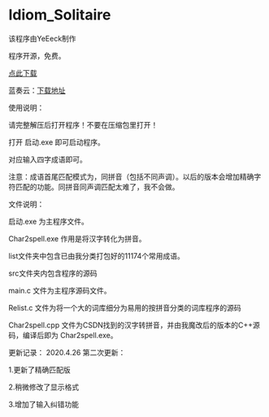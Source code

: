 # Idiom_Solitaire
该程序由YeEeck制作

程序开源，免费。

[点此下载](/成语接龙辅助_By_YeEeck.7z)

蓝奏云：[下载地址](https://yeck.lanzous.com/ibxonzg)

使用说明：

请完整解压后打开程序！不要在压缩包里打开！

打开 启动.exe 即可启动程序。

对应输入四字成语即可。

注意：成语首尾匹配模式为，同拼音（包括不同声调）。以后的版本会增加精确字符匹配的功能。同拼音同声调匹配太难了，我不会做。

文件说明：

启动.exe 为主程序文件。

Char2spell.exe 作用是将汉字转化为拼音。


list文件夹中包含已由我分类打包好的11174个常用成语。


src文件夹内包含程序的源码

main.c 文件为主程序源码文件。

Relist.c 文件为将一个大的词库细分为易用的按拼音分类的词库程序的源码

Char2spell.cpp 文件为CSDN找到的汉字转拼音，并由我魔改后的版本的C++源码，编译后即为 Char2spell.exe。


更新记录：
2020.4.26 第二次更新：

1.更新了精确匹配版

2.稍微修改了显示格式

3.增加了输入纠错功能
